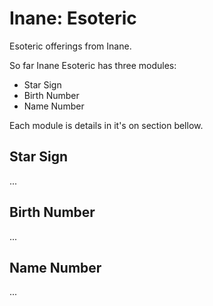 # Inane: Esoteric

Esoteric offerings from Inane.

So far Inane Esoteric has three modules:

- Star Sign
- Birth Number
- Name Number

Each module is details in it's on section bellow.

## Star Sign

...

## Birth Number

...

## Name Number

...
